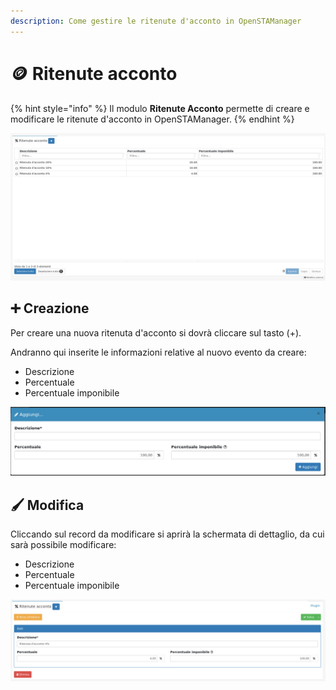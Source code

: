 ```yaml
---
description: Come gestire le ritenute d'acconto in OpenSTAManager
---
```


# 🪙 Ritenute acconto

{% hint style="info" %}
Il modulo **Ritenute Acconto** permette di creare e modificare le ritenute d'acconto in OpenSTAManager.
{% endhint %}

![](<../../../../.gitbook/assets/image (263).png>)

## ➕ Creazione

Per creare una nuova ritenuta d'acconto si dovrà cliccare sul tasto (+).

Andranno qui inserite le informazioni relative al nuovo evento da creare:

* Descrizione
* Percentuale
* Percentuale imponibile

![](<../../../../.gitbook/assets/image (465).png>)

## 🖌️ Modifica

Cliccando sul record da modificare si aprirà la schermata di dettaglio, da cui sarà possibile modificare:

* Descrizione
* Percentuale
* Percentuale imponibile

![](<../../../../.gitbook/assets/image (485).png>)
